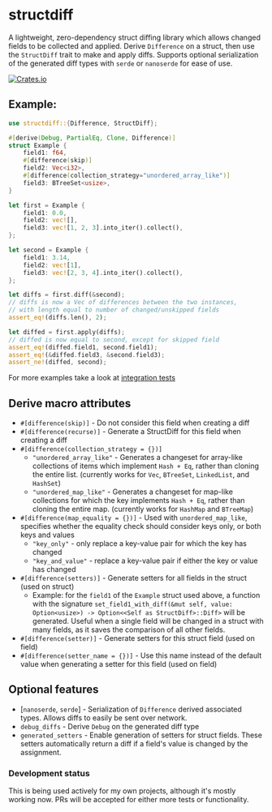 # structdiff

A lightweight, zero-dependency struct diffing library which allows changed fields to be collected and applied. Derive `Difference` on a struct, then use the `StructDiff` trait to make and apply diffs. Supports optional serialization of the generated diff types with `serde` or `nanoserde` for ease of use. 

[![Crates.io][crates_img]][crates_lnk]

[crates_img]: https://img.shields.io/crates/v/structdiff.svg
[crates_lnk]: https://crates.io/crates/structdiff

## Example:

```rust
use structdiff::{Difference, StructDiff};

#[derive(Debug, PartialEq, Clone, Difference)]
struct Example {
    field1: f64,
    #[difference(skip)]
    field2: Vec<i32>,
    #[difference(collection_strategy="unordered_array_like")]
    field3: BTreeSet<usize>,
}

let first = Example {
    field1: 0.0,
    field2: vec![],
    field3: vec![1, 2, 3].into_iter().collect(),
};

let second = Example {
    field1: 3.14,
    field2: vec![1],
    field3: vec![2, 3, 4].into_iter().collect(),
};

let diffs = first.diff(&second);
// diffs is now a Vec of differences between the two instances, 
// with length equal to number of changed/unskipped fields
assert_eq!(diffs.len(), 2);

let diffed = first.apply(diffs);
// diffed is now equal to second, except for skipped field
assert_eq!(diffed.field1, second.field1);
assert_eq!(&diffed.field3, &second.field3);
assert_ne!(diffed, second);
```

For more examples take a look at [integration tests](/tests)

## Derive macro attributes
- `#[difference(skip)]` - Do not consider this field when creating a diff
- `#[difference(recurse)]` - Generate a StructDiff for this field when creating a diff
- `#[difference(collection_strategy = {})]` 
    - `"unordered_array_like"` - Generates a changeset for array-like collections of items which implement `Hash + Eq`, rather than cloning the entire list. (currently works for `Vec`, `BTreeSet`, `LinkedList`, and `HashSet`)
    - `"unordered_map_like"` - Generates a changeset for map-like collections for which the key implements `Hash + Eq`, rather than cloning the entire map. (currently works for `HashMap` and `BTreeMap`)
- `#[difference(map_equality = {})]` - Used with `unordered_map_like`, specifies whether the equality check should consider keys only, or both keys and values
    - `"key_only"` - only replace a key-value pair for which the key has changed
    - `"key_and_value"` - replace a key-value pair if either the key or value has changed
- `#[difference(setters)]` - Generate setters for all fields in the struct (used on struct)
    - Example: for the `field1` of the `Example` struct used above, a function with the signature `set_field1_with_diff(&mut self, value: Option<usize>) -> Option<<Self as StructDiff>::Diff>` will be generated. Useful when a single field will be changed in a struct with many fields, as it saves the comparison of all other fields. 
- `#[difference(setter)]` - Generate setters for this struct field (used on field)
- `#[difference(setter_name = {})]` - Use this name instead of the default value when generating a setter for this field (used on field)

## Optional features
- [`nanoserde`, `serde`] - Serialization of `Difference` derived associated types. Allows diffs to easily be sent over network.
- `debug_diffs` - Derive `Debug` on the generated diff type
- `generated_setters` - Enable generation of setters for struct fields. These setters automatically return a diff if a field's value is changed by the assignment.

### Development status 
This is being used actively for my own projects, although it's mostly working now. PRs will be accepted for either more tests or functionality.